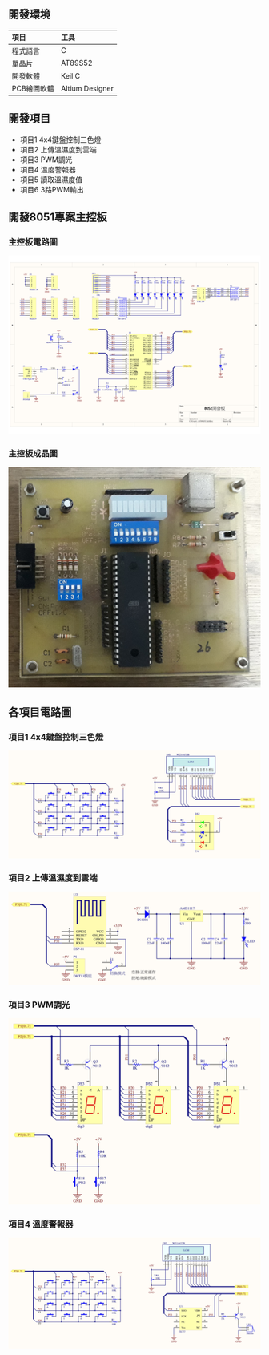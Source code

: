 ## 開發環境
項目                |工具
:-------------------|:----------------
程式語言            |C
單晶片              |AT89S52
開發軟體            |Keil C
PCB繪圖軟體         |Altium Designer

## 開發項目
* 項目1 4x4鍵盤控制三色燈
* 項目2 上傳溫濕度到雲端
* 項目3 PWM調光
* 項目4 溫度警報器
* 項目5 讀取溫濕度值
* 項目6 3路PWM輸出

## 開發8051專案主控板
### 主控板電路圖
<img src="https://raw.githubusercontent.com/Guiiiiiiiii/8051/master/AT89S52主控板電路圖.jpg"/>

### 主控板成品圖
<img src="https://raw.githubusercontent.com/Guiiiiiiiii/8051/master/AT89S52主控板成品圖.jpg"/>

## 各項目電路圖
### 項目1 4x4鍵盤控制三色燈
<img src="https://raw.githubusercontent.com/Guiiiiiiiii/8051/master/4x4鍵盤控制RGB顏色.jpg"/>

### 項目2 上傳溫濕度到雲端
<img src="https://raw.githubusercontent.com/Guiiiiiiiii/8051/master/ESP8266.jpg"/>

### 項目3 PWM調光
<img src="https://raw.githubusercontent.com/Guiiiiiiiii/8051/master/PWM.jpg"/>

### 項目4 溫度警報器
<img src="https://raw.githubusercontent.com/Guiiiiiiiii/8051/master/Alarm.jpg"/>
